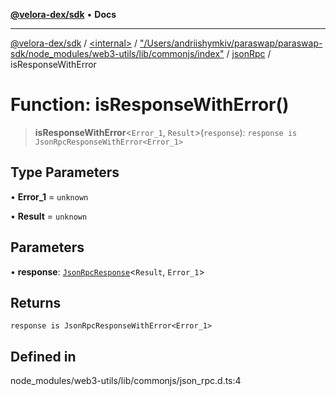 [**@velora-dex/sdk**](../../../../../../README.md) • **Docs**

***

[@velora-dex/sdk](../../../../../../globals.md) / [\<internal\>](../../../../../README.md) / ["/Users/andriishymkiv/paraswap/paraswap-sdk/node\_modules/web3-utils/lib/commonjs/index"](../../../README.md) / [jsonRpc](../README.md) / isResponseWithError

# Function: isResponseWithError()

> **isResponseWithError**\<`Error_1`, `Result`\>(`response`): `response is JsonRpcResponseWithError<Error_1>`

## Type Parameters

• **Error_1** = `unknown`

• **Result** = `unknown`

## Parameters

• **response**: [`JsonRpcResponse`](../../../../../type-aliases/JsonRpcResponse.md)\<`Result`, `Error_1`\>

## Returns

`response is JsonRpcResponseWithError<Error_1>`

## Defined in

node\_modules/web3-utils/lib/commonjs/json\_rpc.d.ts:4
